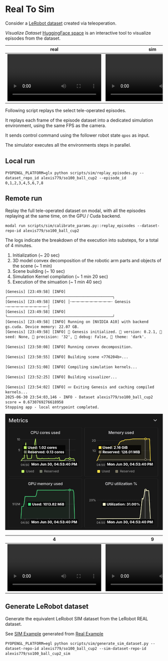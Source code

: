 # Real To Sim

Consider a [LeRobot dataset](https://huggingface.co/datasets/alexis779/so100_ball_cup) created via teleoperation.

*Visualize Dataset* [HuggingFace space](https://huggingface.co/spaces/lerobot/visualize_dataset?path=%2Falexis779%2Fso100_ball_cup%2Fepisode_1%3Ft%3D23) is an interactive tool to visualize episodes from the dataset.

| real | sim |
|----------|-------------|
| <video controls src="https://github.com/user-attachments/assets/fbaef5c9-7767-4aff-b879-4f7f59e993c4"></video> | <video controls src="https://github.com/user-attachments/assets/f260e84e-946b-4c74-9e06-4e36dab704a2"></video> |


Following script replays the select tele-operated episodes.

It replays each frame of the episode dataset into a dedicated simulation environment, using the same FPS as the camera.

It sends control command using the follower robot state `qpos` as input.

The simulator executes all the environments steps in parallel.

## Local run

```
PYOPENGL_PLATFORM=glx python scripts/sim/replay_episodes.py --dataset_repo_id alexis779/so100_ball_cup2 --episode_id 0,1,2,3,4,5,6,7,8
```

## Remote run

Replay the full tele-operated dataset on modal, with all the episodes replaying at the same time, on the GPU / Cuda backend.

```
modal run scripts/sim/calibrate_params.py::replay_episodes --dataset-repo-id alexis779/so100_ball_cup2
```

The logs indicate the breakdown of the execution into substeps, for a total of 4 minutes.

1. Initialization (~ 20 sec)
2. 3D model convex decomposition of the robotic arm parts and objects of the scene (~ 1 min)
3. Scene building (~ 10 sec)
4. Simulation Kernel compilation (~ 1 min 20 sec)
5. Execution of the simuation (~ 1 min 40 sec)

```
[Genesis] [23:49:58] [INFO] ╭───────────────────────────────────────────────╮
[Genesis] [23:49:58] [INFO] │┈┉┈┉┈┉┈┉┈┉┈┉┈┉┈┉┈┉┈ Genesis ┈┉┈┉┈┉┈┉┈┉┈┉┈┉┈┉┈┉┈│
[Genesis] [23:49:58] [INFO] ╰───────────────────────────────────────────────╯
[Genesis] [23:49:58] [INFO] Running on [NVIDIA A10] with backend gs.cuda. Device memory: 22.07 GB.
[Genesis] [23:49:58] [INFO] 🚀 Genesis initialized. 🔖 version: 0.2.1, 🌱 seed: None, 📏 precision: '32', 🐛 debug: False, 🎨 theme: 'dark'.

[Genesis] [23:50:08] [INFO] Running convex decomposition.

[Genesis] [23:50:55] [INFO] Building scene <776204b>...

[Genesis] [23:51:08] [INFO] Compiling simulation kernels...

[Genesis] [23:52:25] [INFO] Building visualizer...

[Genesis] [23:54:02] [INFO] 💤 Exiting Genesis and caching compiled kernels...
2025-06-30 23:54:03,146 - INFO - Dataset alexis779/so100_ball_cup2 score = 0.6730769276618958
Stopping app - local entrypoint completed.
```

![Modal GPU container metrics](./ModalContainerMetrics.png)


| 4 | 9 |
|----------|-------------|
| <video controls src="https://github.com/user-attachments/assets/f81a4fad-8572-4b24-98b7-d60a475ce848"></video> | <video controls src="https://github.com/user-attachments/assets/b94ce651-839a-4c8e-89a9-a34d30e7de08"></video> |


## Generate LeRobot dataset

Generate the equivalent LeRobot SIM dataset from the LeRobot REAL dataset.

See [SIM Example](https://huggingface.co/spaces/lerobot/visualize_dataset?path=%2Falexis779%2Fso100_ball_cup2_sim%2Fepisode_0) generated from [Real Example](https://huggingface.co/spaces/lerobot/visualize_dataset?path=%2Falexis779%2Fso100_ball_cup2%2Fepisode_0)

```
PYOPENGL_PLATFORM=egl python scripts/sim/generate_sim_dataset.py --dataset-repo-id alexis779/so100_ball_cup2 --sim-dataset-repo-id alexis779/so100_ball_cup2_sim
```